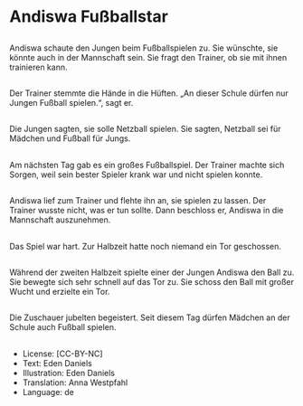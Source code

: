# Andiswa Fußballstar

##
Andiswa schaute den Jungen beim Fußballspielen zu. Sie wünschte, sie könnte auch in der Mannschaft sein. Sie fragt den Trainer, ob sie mit ihnen trainieren kann.

##
Der Trainer stemmte die Hände in die Hüften. „An dieser Schule dürfen nur Jungen Fußball spielen.“, sagt er.

##
Die Jungen sagten, sie solle Netzball spielen. Sie sagten, Netzball sei für Mädchen und Fußball für Jungs.

##
Am nächsten Tag gab es ein großes Fußballspiel. Der Trainer machte sich Sorgen, weil sein bester Spieler krank war und nicht spielen konnte.

##
Andiswa lief zum Trainer und flehte ihn an, sie spielen zu lassen. Der Trainer wusste nicht, was er tun sollte. Dann beschloss er, Andiswa in die Mannschaft auszunehmen.

##
Das Spiel war hart. Zur Halbzeit hatte noch niemand ein Tor geschossen.

##
Während der zweiten Halbzeit spielte einer der Jungen Andiswa den Ball zu. Sie bewegte sich sehr schnell auf das Tor zu. Sie schoss den Ball mit großer Wucht und erzielte ein Tor.

##
Die Zuschauer jubelten begeistert. Seit diesem Tag dürfen Mädchen an der Schule auch Fußball spielen.

##
* License: [CC-BY-NC]
* Text: Eden Daniels
* Illustration: Eden Daniels
* Translation: Anna Westpfahl
* Language: de
